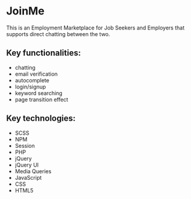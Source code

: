 # JoinMe
This is an Employment Marketplace for Job Seekers and Employers that supports direct chatting between the two.
## Key functionalities: 
* chatting
* email verification
* autocomplete
* login/signup
* keyword searching
* page transition effect 
## Key technologies:
* SCSS
* NPM
* Session
* PHP
* jQuery
* jQuery UI
* Media Queries
* JavaScript
* CSS
* HTML5










